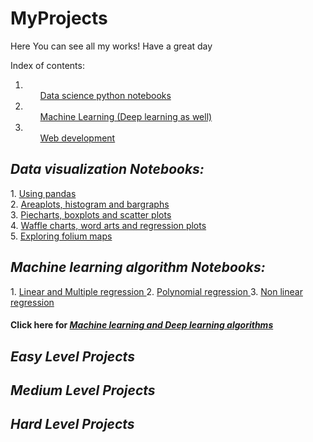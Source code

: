 # MyProjects

Here You can see all my works! Have a great day

Index of contents:
1. <ol><a href="#Notes"> Data science python notebooks </a> </ol>
2. <ol><a href="#ML"> Machine Learning (Deep learning as well) </a> </ol>
3. <ol><a href="#Web"> Web development </a> </ol>

<section id="Notes">
  <h2><em> Data visualization Notebooks: </em></h2>
  1. <a href="https://github.com/shashilsravan/Machine-learning/blob/master/1.%20Using%20NBA_API%20%26%20Pandas%20intro.ipynb"> Using pandas </a> <br>
  2. <a href="https://github.com/shashilsravan/Machine-learning/blob/master/10.%20Areaplots%2C%20Histograms%20and%20bargraphs%20visualization.ipynb"> Areaplots, histogram and bargraphs </a>  <br>
  3. <a href="https://github.com/shashilsravan/Machine-learning/blob/master/11.%20Pie%20charts%2C%20Box%20plots%20and%20Scatter%20plots%2C%20Bubble%20plots%20visualization.ipynb"> Piecharts, boxplots and scatter plots </a>  <br>
  4. <a href="https://github.com/shashilsravan/Machine-learning/blob/master/12.%20Visualizing%20Waffle%20charts%2C%20Word%20charts%2C%20regression%20plots.ipynb"> Waffle charts, word arts and regression plots </a>  <br>
  5. <a href="https://github.com/shashilsravan/Machine-learning/blob/master/13.%20Exploring%20folium%20maps.ipynb"> Exploring folium maps </a>  <br>
  
  <h2><em> Machine learning algorithm Notebooks: </em></h2>
  1. <a href="https://github.com/shashilsravan/Machine-learning/blob/master/15.%20Simple%20Linear%20and%20Multi-Linear%20regression.ipynb"> Linear and Multiple regression </a>  
  2. <a href="https://github.com/shashilsravan/Machine-learning/blob/master/16.%20Polynomial%20Regression.ipynb"> Polynomial regression </a>  
  3. <a href="https://github.com/shashilsravan/Machine-learning/blob/master/17.%20Non-linear%20regression.ipynb"> Non linear regression </a>  
</section>

<section id="ML">
  <h4> Click here for <a href="#"> <em> Machine learning and Deep learning algorithms </em> </a> </h4>
  <h2><em> Easy Level Projects </em></h2>
  <h2><em> Medium Level Projects </em></h2>
  <h2><em> Hard Level Projects </em></h2>
</section>


<section id="Web">
  


</section>
